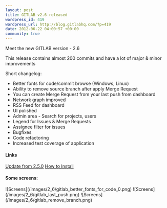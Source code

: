 ```yaml
--- 
layout: post
title: GITLAB v2.6 released
wordpress_id: 419
wordpress_url: http://blog.gitlabhq.com/?p=419
date: 2012-06-22 04:00:57 +00:00
community: true
---
```

<p>Meet the new GITLAB version  - 2.6</p>
<p>This release contains almost 200 commits and have a lot of major & minor improvements</p>
<p>Short changelog:</p>

<ul>
  <li>Better fonts for code/commit browse (Windows, Linux)</li>
  <li>Ability to remove source branch after apply Merge Request</li>
  <li>You can create Merge Request from your last push from dashboard</li>
  <li>Network graph improved</li>
  <li>RSS Feed for dashboard</li>
  <li>UI polished</li>
  <li>Admin area - Search for projects, users</li>
  <li>Legend for Issues & Merge Requests</li>
  <li>Assignee filter for issues</li>
  <li>Bugfixes</li>
  <li>Code refactoring</li>
  <li>Increased test coverage of application</li>
</ul>

<h4>Links</h4>
<a title="Update from 2.5.0" href="https://github.com/gitlabhq/gitlabhq/wiki/From-2.5.0-to-2.6.0">Update from 2.5.0</a>
<a title="How to Install" href="https://github.com/gitlabhq/gitlabhq/blob/stable/doc/installation.md">How to Install</a>
<h4>Some screens:</h4>
![Screens](/images/2_6/gitlab_better_fonts_for_code_0.png)
![Screens](/images/2_6/gitlab_last_push.png)
![Screens](/images/2_6/gitlab_remove_branch.png)
